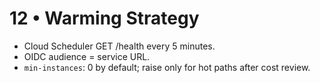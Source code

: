 # 12 • Warming Strategy
- Cloud Scheduler GET /health every 5 minutes.
- OIDC audience = service URL.
- `min-instances`: 0 by default; raise only for hot paths after cost review.